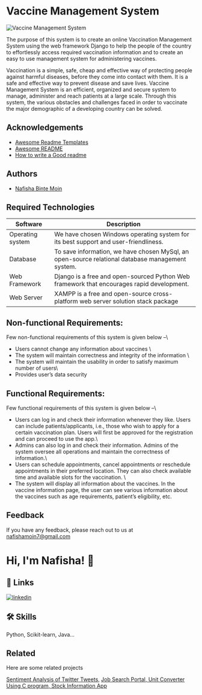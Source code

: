 
# Vaccine Management System

![Vaccine Management System](https://user-images.githubusercontent.com/51881741/212029298-3b7e5d30-bf13-48c9-b21f-336433e422e8.png)

The purpose of this system is to create an online Vaccination
 Management System using the web framework Django to help the 
 people of the country to effortlessly access required vaccination 
 information and to create an easy to use management system for 
 administering vaccines.

Vaccination is a simple, safe, cheap and effective way of protecting people against harmful 
diseases, before they come into contact with them. It is a safe and effective way to prevent 
disease and save lives. Vaccine Management System is an efficient, organized and secure system 
to manage, administer and reach patients at a large scale. Through this system, the various 
obstacles and challenges faced in order to vaccinate the major demographic of a developing 
country can be solved.


## Acknowledgements

 - [Awesome Readme Templates](https://awesomeopensource.com/project/elangosundar/awesome-README-templates)
 - [Awesome README](https://github.com/matiassingers/awesome-readme)
 - [How to write a Good readme](https://bulldogjob.com/news/449-how-to-write-a-good-readme-for-your-github-project)


## Authors

- [Nafisha Binte Moin](https://github.com/Nafisha-del)


## Required Technologies

| Software  | Description |
| ------------- | ------------- |
| Operating system  | We have chosen Windows operating system for its best support and user-friendliness.|
| Database  | To save information, we have chosen MySql, an open-source relational database management system.  |
| Web Framework  | Django is a free and open-sourced Python Web framework that encourages rapid development.  |
| Web Server  | XAMPP is a free and open-source cross-platform web server solution stack package  |

## Non-functional Requirements:

Few non-functional requirements of this system is given below –\
* Users cannot change any information about vaccines \
* The system will maintain correctness and integrity of the information \
* The system will maintain the usability in order to satisfy maximum number of users\
* Provides user’s data security

## Functional Requirements:

Few functional requirements of this system is given below –\
* Users can log in and check their information whenever they like. Users can include patients/applicants, i.e., those who wish to apply for a certain vaccination plan. Users will first be approved for the registration and can proceed to use the app.\
* Admins can also log in and check their information. Admins of the system oversee all operations and maintain the correctness of information.\
* Users can schedule appointments, cancel appointments or reschedule appointments in their preferred location. They can also check available time and available slots for the vaccination. \
* The system will display all information about the vaccines. In the vaccine information page, the user can see various information about the vaccines such as age requirements, patient’s eligibility, etc.



## Feedback

If you have any feedback, please reach out to us at nafishamoin7@gmail.com


# Hi, I'm Nafisha! 👋


## 🔗 Links

[![linkedin](https://img.shields.io/badge/linkedin-0A66C2?style=for-the-badge&logo=linkedin&logoColor=white)](https://www.linkedin.com/in/nafisha-moin/)



## 🛠 Skills
Python, Scikit-learn, Java...


## Related

Here are some related projects

[Sentiment Analysis of Twitter Tweets,](https://github.com/Nafisha-del/Sentiment-Analysis-of-Twitter-Tweets-using-Machine-Learning-algorithms)
[Job Search Portal, ](https://github.com/Nafisha-del/Job-Search-Portal)
[Unit Converter Using C program, ](https://github.com/Nafisha-del/Unit-Converter-using-C-program)
[Stock Information App](https://github.com/moin-miley/Stock-Prediction-Project)
